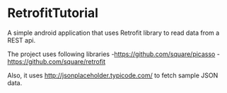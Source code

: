 # RetrofitTutorial
A simple android application that uses Retrofit library to read data from a REST api.

The project uses following libraries
-https://github.com/square/picasso 
-https://github.com/square/retrofit

Also, it uses http://jsonplaceholder.typicode.com/ to fetch sample JSON data.
